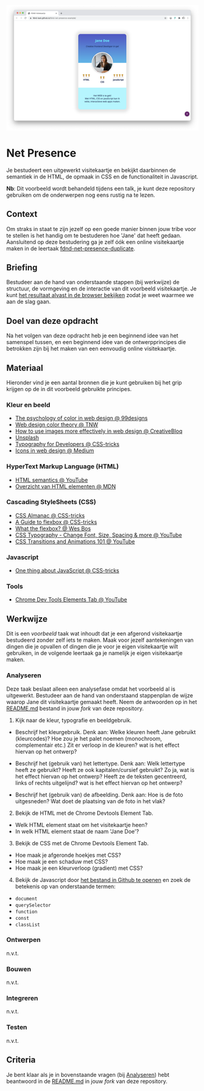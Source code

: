 ![Visitekaartje](VisitekaartjeChrome.png "Visitekaartje")

# Net Presence
Je bestudeert een uitgewerkt visitekaartje en bekijkt daarbinnen de semantiek in de HTML, de opmaak in CSS en de functionaliteit in Javascript.

**Nb**: Dit voorbeeld wordt behandeld tijdens een talk, je kunt deze repository gebruiken om de onderwerpen nog eens rustig na te lezen.

## Context
Om straks in staat te zijn jezelf op een goede manier binnen jouw tribe voor te stellen is het handig om te bestuderen hoe 'Jane' dat heeft gedaan. Aansluitend op deze bestudering ga je zelf óók een online visitekaartje maken in de leertaak [fdnd-net-presence-duplicate](https://github.com/fdnd-task/fdnd-net-presence-duplicate).

## Briefing
Bestudeer aan de hand van onderstaande stappen (bij werkwijze) de structuur, de vormgeving en de interactie van dit voorbeeld visitekaartje. Je kunt [het resultaat alvast in de browser bekijken](https://fdnd-task.github.io/fdnd-net-presence-example/) zodat je weet waarmee we aan de slag gaan.

## Doel van deze opdracht
Na het volgen van deze opdracht heb je een beginnend idee van het samenspel tussen, en een beginnend idee van de ontwerpprincipes die betrokken zijn bij het maken van een eenvoudig online visitekaartje.

## Materiaal
Hieronder vind je een aantal bronnen die je kunt gebruiken bij het grip krijgen op de in dit voorbeeld gebruikte principes.

### Kleur en beeld
- [The psychology of color in web design @ 99designs](https://en.99designs.nl/blog/creative-inspiration/psychology-color-web-design/)
- [Web design color theory @ TNW](https://thenextweb.com/dd/2015/04/07/how-to-create-the-right-emotions-with-color-in-web-design/)
- [How to use images more effectively in web design @ CreativeBloq](https://www.creativebloq.com/inspiration/how-to-use-images-more-effectively-in-web-design)
- [Unsplash](https://unsplash.com/)
- [Typography for Developers @ CSS-tricks](https://css-tricks.com/typography-for-developers/)
- [Icons in web design @ Medium](https://medium.com/outcrowd/icons-in-web-design-824f57cb2db0)

### HyperText Markup Language (HTML)
- [HTML semantics @ YouTube](https://www.youtube.com/watch?v=n9T2B91hHRM)
- [Overzicht van HTML elementen @ MDN](https://developer.mozilla.org/nl/docs/Web/HTML/Element)

### Cascading StyleSheets (CSS)
- [CSS Almanac @ CSS-tricks](https://css-tricks.com/almanac/)
- [A Guide to flexbox @ CSS-tricks](https://css-tricks.com/snippets/css/a-guide-to-flexbox/)
- [What the flexbox? @ Wes Bos](https://flexbox.io/)
- [CSS Typography - Change Font, Size, Spacing & more @ YouTube](https://www.youtube.com/watch?v=RNakAX3rVVw)
- [CSS Transitions and Animations 101 @ YouTube](https://www.youtube.com/watch?v=n9T2B91hHRM)

### Javascript
- [One thing about JavaScript @ CSS-tricks](https://css-tricks.com/video-screencasts/150-hey-designers-know-one-thing-javascript-recommend/)

### Tools
- [Chrome Dev Tools Elements Tab @ YouTube](https://www.youtube.com/watch?v=Z3HGJsNLQ1E)

## Werkwijze
Dit is een *voorbeeld* taak wat inhoudt dat je een afgerond visitekaartje bestudeerd zonder zelf iets te maken. Maak voor jezelf aantekeningen van dingen die je opvallen of dingen die je voor je eigen visitekaartje wilt gebruiken, in de volgende leertaak ga je namelijk je eigen visitekaartje maken.

### Analyseren
Deze taak beslaat alleen een analysefase omdat het voorbeeld al is uitgewerkt. Bestudeer aan de hand van onderstaand stappenplan de wijze waarop Jane dit visitekaartje gemaakt heeft. Neem de antwoorden op in het [README.md](../README.md) bestand in jouw *fork* van deze repository. 

1. Kijk naar de kleur, typografie en beeldgebruik.
- Beschrijf het kleurgebruik.
  Denk aan:
  Welke kleuren heeft Jane gebruikt (kleurcodes)? 
  Hoe zou je het palet noemen (monochroom, complementair etc.)
  Zit er verloop in de kleuren? wat is het effect hiervan op het ontwerp?

- Beschrijf het (gebruik van) het lettertype.
  Denk aan:
  Welk lettertype heeft ze gebruikt?
  Heeft ze ook kapitalen/cursief gebruikt? Zo ja, wat is het effect hiervan op het ontwerp?
  Heeft ze de teksten gecentreerd, links of rechts uitgelijnd? wat is het effect hiervan op het ontwerp?

- Beschrijf het (gebruik van) de afbeelding.
  Denk aan:
  Hoe is de foto uitgesneden?
  Wat doet de plaatsing van de foto in het vlak?

2. Bekijk de HTML met de Chrome Devtools Element Tab.
- Welk HTML element staat om het visitekaartje heen?
- In welk HTML element staat de naam 'Jane Doe'?
 
3. Bekijk de CSS met de Chrome Devtools Element Tab.
- Hoe maak je afgeronde hoekjes met CSS?
- Hoe maak je een schaduw met CSS?
- Hoe maak je een kleurverloop (gradient) met CSS?

4. Bekijk de Javascript door [het bestand in Github te openen](../scripts/script.js) en zoek de betekenis op van onderstaande termen:
- ```document```
- ```querySelector```
- ```function```
- ```const```
- ```classList```

### Ontwerpen
n.v.t.
### Bouwen
n.v.t.
### Integreren
n.v.t.
### Testen
n.v.t.

## Criteria
Je bent klaar als je in bovenstaande vragen (bij [Analyseren](#analyseren)) hebt beantwoord in de [README.md](../README.md) in jouw *fork* van deze repository.


